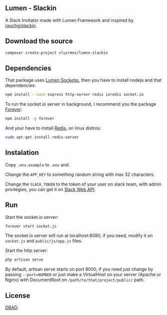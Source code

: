 ## Lumen - Slackin

A Slack Invitator made with Lumen Framework and inspired by [rauchg/slackin](https://github.com/rauchg/slackin).

## Download the source

```bash
composer create-project vluzrmos/lumen-slackin
```

## Dependencies

That package uses [Lumen Socketio](https://github.com/vluzrmos/lumen-socketio), then you have to install nodejs and that dependencies:

```bash
npm install --save express http-server redis ioredis socket.io
```

To run the socket.io server in background, I recommend you the package [Forever](https://www.npmjs.com/package/forever):

```bash
npm install -g forever
```

And your have to install [Redis](http://redis.io/), on linux distros: 

```bash
sudo apt-get install redis-server
```

## Instalation

Copy <code>.env.example</code> to <code>.env</code> and:

Change the <code>APP_KEY</code> to something random string with max 32 characters.

Change the <code>SLACK_TOKEN</code> to the token of your user on slack team, with admin privilegies, you can get it on [Slack Web API](https://api.slack.com/web#authentication).

## Run

Start the socket.io server:

```bash
forever start socket.js
```

The socket.io server will run at localhost:8080, if you need, modify it on <code>socket.js</code> and <code>public/js/app.js</code> files.

Start the http server:

```bash
php artisan serve
```

By default, artisan serve starts on port 8000, 
if you need just change by passing <code>--port=NUMBER</code> or 
just make a VirtualHost on your server (Apache or Nginx) with DocumentRoot on 
<code>/path/to/that/project/public/</code> path.

## License

[DBAD](http://www.dbad-license.org/).
